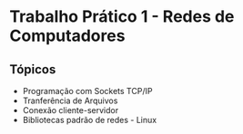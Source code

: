 # Trabalho Prático 1 - Redes de Computadores

## Tópicos
- Programação com Sockets TCP/IP
- Tranferência de Arquivos
- Conexão cliente-servidor
- Bibliotecas padrão de redes - Linux
